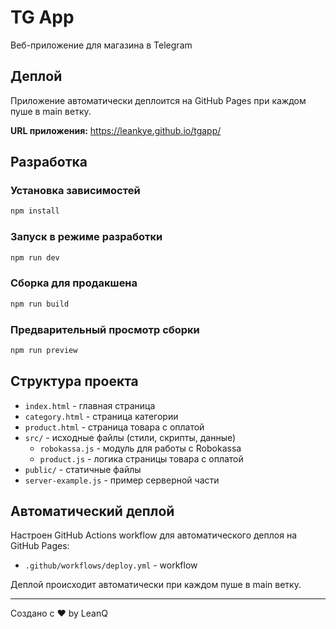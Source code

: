 # TG App

Веб-приложение для магазина в Telegram

## Деплой

Приложение автоматически деплоится на GitHub Pages при каждом пуше в main ветку.

**URL приложения:** https://leankye.github.io/tgapp/

## Разработка

### Установка зависимостей
```bash
npm install
```

### Запуск в режиме разработки
```bash
npm run dev
```

### Сборка для продакшена
```bash
npm run build
```

### Предварительный просмотр сборки
```bash
npm run preview
```

## Структура проекта

- `index.html` - главная страница
- `category.html` - страница категории
- `product.html` - страница товара с оплатой
- `src/` - исходные файлы (стили, скрипты, данные)
  - `robokassa.js` - модуль для работы с Robokassa
  - `product.js` - логика страницы товара с оплатой
- `public/` - статичные файлы
- `server-example.js` - пример серверной части

## Автоматический деплой

Настроен GitHub Actions workflow для автоматического деплоя на GitHub Pages:
- `.github/workflows/deploy.yml` - workflow

Деплой происходит автоматически при каждом пуше в main ветку.

---
Создано с ❤️ by LeanQ
